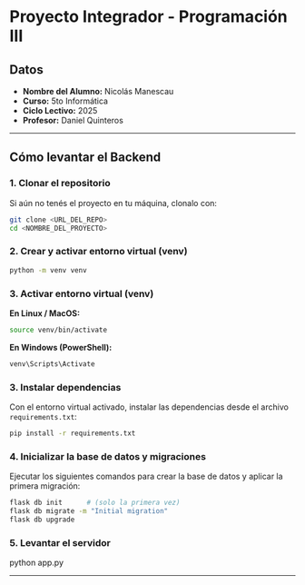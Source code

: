 # Proyecto Integrador - Programación III

## Datos
- **Nombre del Alumno:** Nicolás Manescau  
- **Curso:** 5to Informática  
- **Ciclo Lectivo:** 2025  
- **Profesor:** Daniel Quinteros  

---

## Cómo levantar el Backend


### 1. Clonar el repositorio
Si aún no tenés el proyecto en tu máquina, clonalo con:

```bash
git clone <URL_DEL_REPO>
cd <NOMBRE_DEL_PROYECTO>
```


### 2. Crear y activar entorno virtual (venv)
```bash
python -m venv venv
```


### 3.  Activar entorno virtual (venv)

**En Linux / MacOS:**
```bash
source venv/bin/activate
```

**En Windows (PowerShell):**
```bash 
venv\Scripts\Activate
```


### 3. Instalar dependencias

Con el entorno virtual activado, instalar las dependencias desde el archivo `requirements.txt`:

```bash
pip install -r requirements.txt
```


### 4. Inicializar la base de datos y migraciones

Ejecutar los siguientes comandos para crear la base de datos y aplicar la primera migración:

```bash
flask db init      # (solo la primera vez)
flask db migrate -m "Initial migration"
flask db upgrade
```


### 5. Levantar el servidor

python app.py

---

